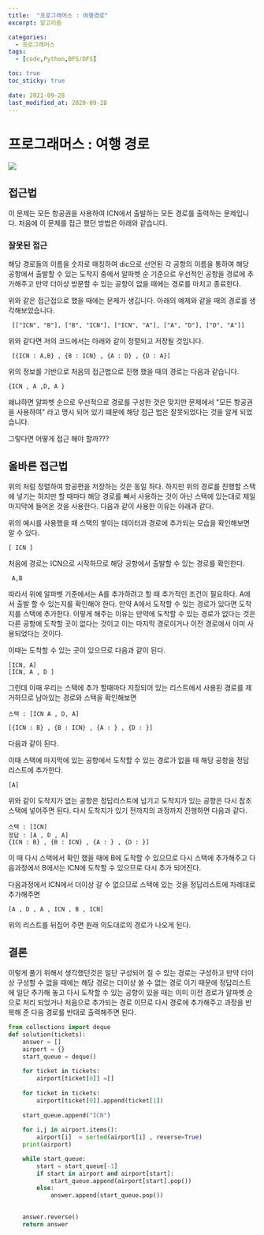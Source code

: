 ```yaml
---
title:  "프로그래머스 : 여행경로"
excerpt: 알고리즘

categories:
  - 프로그래머스
tags:
  - [code,Python,BFS/DFS]

toc: true
toc_sticky: true
 
date: 2021-09-28
last_modified_at: 2020-09-28
---
```


# 프로그래머스 : 여행 경로

![](/yuhyeongeun-kor.github.com/assets/images/09-28-09-95.png)

## 접근법
이 문제는 모든 항공권을 사용하여 ICN에서 출발하는 모든 경로를 출력하는 문제입니다.
처음에 이 문제를 접근 했던 방법은 아래와 같습니다.
### 잘못된 접근
 해당 경로들의 이름을 숫자로 매칭하여 dic으로 선언된 각 공항의 이름을 통하여 해당 공항에서 출발할 수 있는 도착지 중에서 알파벳 순 기준으로 우선적인 공항을 경로에 추가해주고 만약 더이상 방문할 수 있는 공항이 없을 때에는 경로를 마치고 종료한다.

위와 같은 접근접으로 했을 때에는 문제가 생깁니다.
아래의 예제와 같을 때의 경로를 생각해보았습니다.
```
 [["ICN", "B"], ["B", "ICN"], ["ICN", "A"], ["A", "D"], ["D", "A"]]
```
 위와 같다면 저의 코드에서는 아래와 같이 정렬되고 저장될 것입니다.
```
 [{ICN : A,B} , {B : ICN} , {A : D} , {D : A}]
```
 위의 정보를 기반으로 처음의 접근법으로 진행 했을 때의 경로는 다음과 같습니다.
 ```
 {ICN , A ,D, A }
 ```
 왜냐하면 알파벳 순으로 우선적으로 경로를 구성한 것은 맞지만 문제에서 "모든 항공권을 사용하여" 라고 명시 되어 있기 떄문에 해당 접근 법은 잘못되었다는 것을 알게 되었습니다.


 그렇다면 어떻게 접근 해야 할까???

## 올바른 접근법
위의 처럼 정렬하여 항공편을 저장하는 것은 동일 하다.
하지만 위의 경로를 진행할 스택에 넣기는 하지만 할 때마다 해당 경로를 빼서 사용하는 것이 아닌 스택에 있는대로 제일 마지막에 들어온 것을 사용한다.
다음과 같이 사용한 이유는 아래과 같다.

위의 예시를 사용했을 때 스택의 쌓이는 데이터과 경로에 추가되는 모습을 확인해보면 알 수 있다.
```
[ ICN ] 
```
처음에 경로는 ICN으로 시작하므로 해당 공항에서 출발할 수 있는 경로를 확인한다.
```
 A,B
```
따라서 위에 알파벳 기준에서는 A를 추가하려고 할 때 추가적인 조건이 필요하다.
A에서 출발 할 수 있는지를 확인해야 한다.
만약 A에서 도착할 수 있는 경로가 있다면 도착지를 스택에 추가한다.
이렇게 해주는 이유는 만약에 도착할 수 있는 경로가 없다는 것은 다른 공항에 도착할 곳이 없다는 것이고 이는 마지막 경로이거나 이전 경로에서 이미 사용되었다는 것이다.

이때는 도착할 수 있는 곳이 있으므로 다음과 같이 된다.
```
[ICN, A]
[ICN, A , D ]
```
그런데 이때 우리는 스택에 추가 할때마다 저장되어 있는 리스트에서 사용된 경로를 제거하므로 남아있는 경로와 스택을 확인해보면
```
스택 : [ICN A , D, A]

[{ICN : B} , {B : ICN} , {A : } , {D : }]
```
다음과 같이 된다. 

이때 스택에 마지막에 있는 공항에서 도착할 수 있는 경로가 없을 때 해당 공항을 정답 리스트에 추가한다.
```
[A]
```
위와 같이 도착지가 없는 공항은 정답리스트에 넘기고 도착지가 있는 공항은 다시 참조스택에 넣어주면 된다. 다시 도착지가 있기 전까지의 과정까지 진행하면 다음과 같다.

```
스택 : [ICN]
정답 : [A , D , A]
{ICN : B} , {B : ICN} , {A : } , {D : }]
```
이 때 다시 스택에서 확인 했을 때에 B에 도착할 수 있으므로 다시 스택에 추가해주고 다음과정에서 B에서는 ICN에 도착할 수 있으므로 다시 추가 되어진다.

다음과정에서 ICN에서 더이상 갈 수 없으므로 스택에 있는 것을 정답리스트에 차례대로 추가해주면 

```
[A , D , A , ICN , B , ICN]
````

위의 리스트를 뒤집어 주면 원래 의도대로의 경로가 나오게 된다.

## 결론 

이렇게 풀기 위해서 생각했던것은 일단 구성되어 질 수 있는 경로는 구성하고 만약 더이상 구성할 수 없을 때에는 해당 경로는 더이상 쓸 수 없는 경로 이기 때문에 정답리스트에 일단 추가해 놓고 다시 도착할 수 있는 공항이 있을 때는 이미 이전 경로가 알파벳 순으로 처리 되었거나 처음으로 추가되는 경로 이므로 다시 경로에 추가해주고 과정을 반복해 준 다음 경로를 반대로 출력해주면 된다. 


``` python
from collections import deque
def solution(tickets):
    answer = []
    airport = {}
    start_queue = deque()
    
    for ticket in tickets:
        airport[ticket[0]] =[]
    
    for ticket in tickets:
        airport[ticket[0]].append(ticket[1])
    
    start_queue.append("ICN")
    
    for i,j in airport.items():
        airport[i]  = sorted(airport[i] , reverse=True)
    print(airport)

    while start_queue:
        start = start_queue[-1]
        if start in airport and airport[start]:
            start_queue.append(airport[start].pop())    
        else:
            answer.append(start_queue.pop())

    
    answer.reverse()
    return answer
```